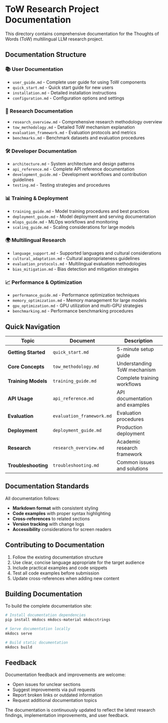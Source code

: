 # ToW Research Project Documentation

This directory contains comprehensive documentation for the Thoughts of Words (ToW) multilingual LLM research project.

## Documentation Structure

### 📚 User Documentation
- `user_guide.md` - Complete user guide for using ToW components
- `quick_start.md` - Quick start guide for new users
- `installation.md` - Detailed installation instructions
- `configuration.md` - Configuration options and settings

### 🔬 Research Documentation  
- `research_overview.md` - Comprehensive research methodology overview
- `tow_methodology.md` - Detailed ToW mechanism explanation
- `evaluation_framework.md` - Evaluation protocols and metrics
- `benchmarks.md` - Benchmark datasets and evaluation procedures

### 🛠️ Developer Documentation
- `architecture.md` - System architecture and design patterns
- `api_reference.md` - Complete API reference documentation  
- `development_guide.md` - Development workflows and contribution guidelines
- `testing.md` - Testing strategies and procedures

### 📊 Training & Deployment
- `training_guide.md` - Model training procedures and best practices
- `deployment_guide.md` - Model deployment and serving documentation
- `mlops_guide.md` - MLOps workflows and monitoring
- `scaling_guide.md` - Scaling considerations for large models

### 🌍 Multilingual Research
- `language_support.md` - Supported languages and cultural considerations
- `cultural_adaptation.md` - Cultural appropriateness guidelines
- `evaluation_protocols.md` - Multilingual evaluation methodologies
- `bias_mitigation.md` - Bias detection and mitigation strategies

### 📈 Performance & Optimization
- `performance_guide.md` - Performance optimization techniques
- `memory_optimization.md` - Memory management for large models
- `gpu_optimization.md` - GPU utilization and multi-GPU strategies
- `benchmarking.md` - Performance benchmarking procedures

## Quick Navigation

| Topic | Document | Description |
|-------|----------|-------------|
| **Getting Started** | `quick_start.md` | 5-minute setup guide |
| **Core Concepts** | `tow_methodology.md` | Understanding ToW mechanism |
| **Training Models** | `training_guide.md` | Complete training workflows |
| **API Usage** | `api_reference.md` | API documentation and examples |
| **Evaluation** | `evaluation_framework.md` | Evaluation procedures |
| **Deployment** | `deployment_guide.md` | Production deployment |
| **Research** | `research_overview.md` | Academic research framework |
| **Troubleshooting** | `troubleshooting.md` | Common issues and solutions |

## Documentation Standards

All documentation follows:
- **Markdown format** with consistent styling
- **Code examples** with proper syntax highlighting  
- **Cross-references** to related sections
- **Version tracking** with change logs
- **Accessibility** considerations for screen readers

## Contributing to Documentation

1. Follow the existing documentation structure
2. Use clear, concise language appropriate for the target audience
3. Include practical examples and code snippets
4. Test all code examples before submission
5. Update cross-references when adding new content

## Building Documentation

To build the complete documentation site:

```bash
# Install documentation dependencies
pip install mkdocs mkdocs-material mkdocstrings

# Serve documentation locally
mkdocs serve

# Build static documentation
mkdocs build
```

## Feedback

Documentation feedback and improvements are welcome:
- Open issues for unclear sections
- Suggest improvements via pull requests  
- Report broken links or outdated information
- Request additional documentation topics

The documentation is continuously updated to reflect the latest research findings, implementation improvements, and user feedback.